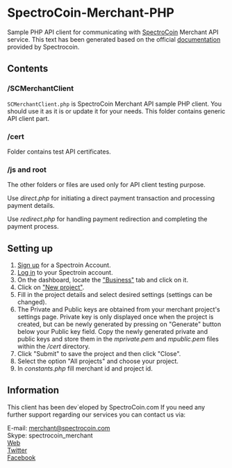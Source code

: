 # **SpectroCoin-Merchant-PHP**

Sample PHP API client for communicating with [SpectroCoin](https://spectrocoin.com) Merchant API service. This text has been generated based on the official [documentation](https://spectrocoin.com/integration/spectrocoin.html) provided by Spectrocoin.

## Contents

### /SCMerchantClient

`SCMerchantClient.php` is SpectroCoin Merchant API sample PHP client. You should use it as it is or update it for your needs. This folder contains generic API client part.

### /cert

Folder contains test API certificates.

### /js and root

The other folders or files are used only for API client testing purpose.

Use <em>direct.php</em> for initiating a direct payment transaction and processing payment details.

Use <em>redirect.php</em> for handling payment redirection and completing the payment process.

## Setting up

1. [Sign up](https://auth.spectrocoin.com/signup) for a Spectroin Account.
2. [Log in](https://auth.spectrocoin.com/login) to your Spectroin account.
3. On the dashboard, locate the ["Business"](https://spectrocoin.com/en/merchants/projects) tab and click on it.
4. Click on ["New project"](https://spectrocoin.com/en/merchants/projects/new).
5. Fill in the project details and select desired settings (settings can be changed).
6. The Private and Public keys are obtained from your merchant project's settings page. Private key is only displayed once when the project is created, but can be newly generated by pressing on "Generate" button below your Public key field. Copy the newly generated private and public keys and store them in the <em>mprivate.pem</em> and <em>mpublic.pem</em> files within the <em>/cert</em> directory.
7. Click "Submit" to save the project and then click "Close".
8. Select the option "All projects" and choose your project.
9. In <em>constants.php</em> fill merchant id and project id.

## Information

This client has been dev`eloped by SpectroCoin.com If you need any further support regarding our services you can contact us via:

E-mail: merchant@spectrocoin.com </br>
Skype: spectrocoin_merchant </br>
[Web](https://spectrocoin.com) </br>
[Twitter](https://twitter.com/spectrocoin) </br>
[Facebook](https://www.facebook.com/spectrocoin/)
